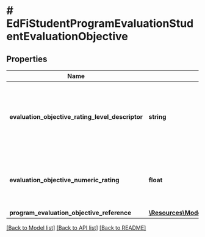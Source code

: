 # # EdFiStudentProgramEvaluationStudentEvaluationObjective

## Properties

Name | Type | Description | Notes
------------ | ------------- | ------------- | -------------
**evaluation_objective_rating_level_descriptor** | **string** | The rating level achieved based upon the rating or score for the evaluation objective. | [optional]
**evaluation_objective_numeric_rating** | **float** | The numerical rating or score for the evaluation objective. | [optional]
**program_evaluation_objective_reference** | [**\Resources\Model\EdFiProgramEvaluationObjectiveReference**](EdFiProgramEvaluationObjectiveReference.md) |  |

[[Back to Model list]](../../README.md#models) [[Back to API list]](../../README.md#endpoints) [[Back to README]](../../README.md)
